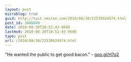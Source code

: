 ```yaml
---
layout: post
microblog: true
guid: http://twit.vmstan.com/2010/08/30/22539924574.html
post_id: 3046849
date: 2010-08-30T10:52:43-0600
lastmod: 2010-08-30T10:52:43-0600
type: post
url: /2010/08/30/22539924574.html
---
```

"He wanted the public to get good bacon." - [goo.gl/H7q2](http://goo.gl/H7q2)
